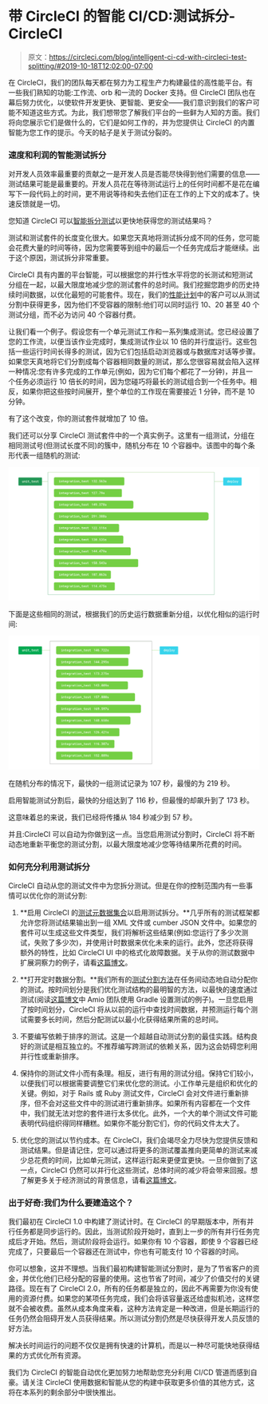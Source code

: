 # 带 CircleCI 的智能 CI/CD:测试拆分- CircleCI

> 原文：<https://circleci.com/blog/intelligent-ci-cd-with-circleci-test-splitting/#2019-10-18T12:02:00-07:00>

在 CircleCI，我们的团队每天都在努力为工程生产力构建最佳的高性能平台。有一些我们熟知的功能:工作流、orb 和一流的 Docker 支持。但 CircleCI 团队也在幕后努力优化，以使软件开发更快、更智能、更安全——我们意识到我们的客户可能不知道这些方式。为此，我们想带您了解我们平台的一些鲜为人知的方面。我们将向您展示它们是做什么的，它们是如何工作的，并为您提供让 CircleCI 的内置智能为您工作的提示。今天的帖子是关于测试分裂的。

### 速度和利润的智能测试拆分

对开发人员效率最重要的贡献之一是开发人员是否能尽快得到他们需要的信息——测试结果可能是最重要的。开发人员花在等待测试运行上的任何时间都不是花在编写下一段代码上的时间，更不用说等待和失去他们正在工作的上下文的成本了。快速反馈就是一切。

您知道 CircleCI 可以[智能拆分测试](https://circleci.com/docs/parallelism-faster-jobs/)以更快地获得您的测试结果吗？

测试和测试套件的长度变化很大。如果您天真地将测试拆分成不同的任务，您可能会花费大量的时间等待，因为您需要等到组中的最后一个任务完成后才能继续。出于这个原因，测试拆分非常重要。

CircleCI 具有内置的平台智能，可以根据您的并行性水平将您的长测试和短测试分组在一起，以最大限度地减少您的测试套件的总时间。我们挖掘您跑步的历史持续时间数据，以优化最短的可能套件。现在，我们的[性能计划](/pricing/)中的客户可以从测试分割中获得更多，因为他们不受容器的限制:他们可以同时运行 10、20 甚至 40 个测试分组，而不必为访问 40 个容器付费。

让我们看一个例子。假设您有一个单元测试工作和一系列集成测试。您已经设置了您的工作流，以便当该作业完成时，集成测试作业以 10 倍的并行度运行。这些包括一些运行时间长得多的测试，因为它们包括启动浏览器或与数据库对话等步骤。如果您天真地将它们分割成每个容器相同数量的测试，那么您很容易就会陷入这样一种情况:您有许多完成的工作单元(例如，因为它们每个都花了一分钟)，并且一个任务必须运行 10 倍长的时间，因为您碰巧将最长的测试组合到一个任务中。相反，如果你把这些按时间展开，整个单位的工作现在需要接近 1 分钟，而不是 10 分钟。

有了这个改变，你的测试套件就增加了 10 倍。

我们还可以分享 CircleCI 测试套件中的一个真实例子。这里有一组测试，分组在相同测试号(但测试长度不同)的簇中，随机分布在 10 个容器中。该图中的每个条形代表一组随机的测试:

![realdata_1.jpg](img/230365563384fefa263fb9510c374878.png)

下面是这些相同的测试，根据我们的历史运行数据重新分组，以优化相似的运行时间:

![realdata_2.jpg](img/957571e88b1f16c8d7daa69f6247ad27.png)

在随机分布的情况下，最快的一组测试记录为 107 秒，最慢的为 219 秒。

启用智能测试分割后，最快的分组达到了 116 秒，但最慢的却飙升到了 173 秒。

这意味着总的来说，我们已经将传播从 184 秒减少到 57 秒。

并且:CircleCI 可以自动为你做到这一点。当您启用测试分割时，CircleCI 将不断动态地重新平衡您的测试分割，以最大限度地减少您等待结果所花费的时间。

### 如何充分利用测试拆分

CircleCI 自动从您的测试文件中为您拆分测试。但是在你的控制范围内有一些事情可以优化你的测试分割:

1.  **启用 CircleCI 的[测试元数据集合](https://circleci.com/docs/collect-test-data/)以启用测试拆分。**几乎所有的测试框架都允许您将测试结果输出到一组 XML 文件或 cumber JSON 文件中。如果您的套件可以生成这些文件类型，我们将解析这些结果(例如:您运行了多少次测试，失败了多少次)，并使用计时数据来优化未来的运行。此外，您还将获得额外的特性，比如 CircleCI UI 中的格式化故障数据。关于从你的测试数据中扩展洞察力的例子，请看[这篇博文](/blog/how-to-output-junit-tests-through-circleci-2-0-for-expanded-insights/)。

2.  **打开定时数据分割。**我们所有的[测试分割方法](https://circleci.com/docs/parallelism-faster-jobs/#splitting-by-timings-data)在任务间动态地自动分配你的测试。按时间划分是我们优化测试结构的最明智的方法，以最快的速度通过测试(阅读[这篇博文](/blog/how-to-boost-build-time-with-test-parallelism/)中 Amio 团队使用 Gradle 设置测试的例子)。一旦您启用了按时间划分，CircleCI 将从以前的运行中查找时间数据，并预测运行每个测试需要多长时间，然后分配测试以最小化获得结果所需的总时间。

3.  不要编写依赖于排序的测试。这是一个超越自动测试分割的最佳实践。结构良好的测试是相互独立的。不推荐编写跨测试的依赖关系，因为这会妨碍您利用并行性或重新排序。

4.  保持你的测试文件小而有条理。相反，进行有用的测试分组。保持它们较小，以便我们可以根据需要调整它们来优化您的测试。小工作单元是组织和优化的关键。例如，对于 Rails 或 Ruby 测试文件，CircleCI 会对文件进行重新排序，但不会对这些文件中的测试进行重新排序。如果所有内容都在一个文件中，我们就无法对您的套件进行太多优化。此外，一个大的单个测试文件可能表明代码组织得同样糟糕。如果你不能分割它们，你的代码文件太大了。

5.  优化您的测试以节约成本。在 CircleCI，我们会竭尽全力尽快为您提供反馈和测试结果。但是请记住，您可以通过将更多的测试覆盖推向更简单的测试来减少总花费的时间，比如单元测试，这样运行起来更便宜更快。一旦你做到了这一点，CircleCI 仍然可以并行化这些测试，总体时间的减少将会带来回报。想了解更多关于经济测试的背景信息，请看[这篇博文](/blog/path-to-production-how-and-where-to-segregate-test-environments/)。

### 出于好奇:我们为什么要建造这个？

我们最初在 CircleCI 1.0 中构建了测试计时。在 CircleCI 的早期版本中，所有并行任务都是同步运行的。因此，当测试阶段开始时，直到上一步的所有并行任务完成后才开始。然后，测试阶段将会运行。如果你有 10 个容器，即使 9 个容器已经完成了，只要最后一个容器还在测试中，你也有可能支付 10 个容器的时间。

你可以想象，这并不理想。当我们最初构建智能测试分割时，是为了节省客户的资金，并优化他们已经分配的容量的使用。这也节省了时间，减少了价值交付的关键路径。现在有了 CircleCI 2.0，所有的任务都是独立的，因此不再需要为你没有使用的资源付费。如果您的某项任务完成，我们会将该容量返还给虚拟机池，这样您就不会被收费。虽然从成本角度来看，这种方法肯定是一种改进，但是长期运行的任务仍然会阻碍开发人员获得结果。所以测试分割仍然是尽快获得开发人员反馈的好方法。

解决长时间运行的问题不仅仅是拥有快速的计算机，而是以一种尽可能快地获得结果的方式优化所有资源。

我们为 CircleCI 的智能自动优化更加努力地帮助您充分利用 CI/CD 管道而感到自豪。请关注 CircleCI 使用数据和智能从您的构建中获取更多价值的其他方式，这将在本系列的剩余部分中很快推出。